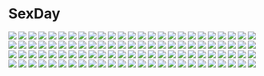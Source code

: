 # SexDay
![](https://konachan.com/image/ba79ede999329fa04b19b4c87ceb1e2c/Konachan.com%20-%20262972%202girls%2077gl%20ass%20black_hair%20blue_eyes%20blush%20breasts%20cleavage%20couch%20crown%20dress%20flowers%20irua%20logo%20long_hair%20necklace%20ribbons%20rose%20white_hair%20yellow_eyes.jpg)
![](https://konachan.com/image/c769bf29178d09b0e2ff8556d3f89fe8/Konachan.com%20-%20168616%20clouds%20hap_sunnyday%20landscape%20moon%20night%20ruby_rose%20rwby%20scenic%20sky%20snow%20stars.jpg)
![](https://konachan.com/image/62336642ae778e2b0bd0f8fa62a7c157/Konachan.com%20-%2091927%20bed%20breasts%20censored%20feng%20game_cg%20green_eyes%20hoshizora_e_kakaru_hashi%20long_hair%20nakatsugawa_ui%20nipples%20nude%20orange_hair%20ryohka%20sex.jpg)
![](https://konachan.com/image/dd5935a0f2b5d1f8bc797f74c9a421aa/Konachan.com%20-%20197689%20brown_eyes%20brown_hair%20fan%20hat%20japanese_clothes%20katou_megumi%20saenai_heroine_no_sodatekata%20school_uniform.jpg)
![](https://konachan.com/image/6ab99e2de58d1a9f9b700a233d2b2ba6/Konachan.com%20-%208267%20group%20matantei_loki_ragnarok%20tagme.gif)
![](https://konachan.com/jpeg/d4986fd1a9e9d97fa43a5a7a6ccbfcf7/Konachan.com%20-%2041020%20alice_margatroid%20blonde_hair%20dress%20ribbons%20short_hair%20touhou%20yellow_eyes.jpg)
![](https://konachan.com/image/c0c1df0b383b5339154f15611d36eafd/Konachan.com%20-%20105274%20animal%20hatsune_miku%20nishinoda%20scenic%20twintails%20vocaloid.jpg)
![](https://konachan.com/image/fbfa77be3dbe92fc7e7c7b8ad2108b1a/Konachan.com%20-%20192378%202girls%2031_pacers%20bed%20black_hair%20blush%20book%20brown_eyes%20brown_hair%20kneehighs%20original%20school_uniform%20skirt%20wink%20yuri.jpg)
![](https://konachan.com/jpeg/76398cd4a23480c3934b4dd61688b645/Konachan.com%20-%20179208%20bed%20blush%20bondage%20breasts%20dracu-riot%21%20game_cg%20gray_hair%20kobuichi%20long_hair%20nipples%20nude%20pussy%20pussy_juice%20ribbons%20uncensored%20yuzusoft.jpg)
![](https://konachan.com/jpeg/f9e4c8ac91d60a71cebed28901176c69/Konachan.com%20-%20150179%20ayu_%28hokoki%29%20black_hair%20hokoki%20signed%20sword%20weapon.jpg)
![](https://konachan.com/image/84ac3b255251387ae52e25e14ae32098/Konachan.com%20-%20194412%20aliasing%20anthropomorphism%20blush%20japanese_clothes%20kimono%20kojiro_d%20pantyhose%20petals%20purple_hair%20red_eyes%20taigei_%28kancolle%29%20tie%20twintails.jpg)
![](https://konachan.com/image/20346137b2bb2cf65b84e268ab45c7f1/Konachan.com%20-%206535%20asakura_ryouko%20kimidori_emiri%20nagato_yuki%20school_uniform%20suzumiya_haruhi_no_yuutsu.jpg)
![](https://konachan.com/jpeg/f332f37087f550fd25b993c0e34bb927/Konachan.com%20-%20268630%20aqua_eyes%20blush%20cum%20gunp%20long_hair%20navel%20nopan%20open_shirt%20tagme_%28character%29%20watermark%20white_hair.jpg)
![](https://konachan.com/image/655ef3624a77fec01aa64e606d87d004/Konachan.com%20-%20299811%20dress%20flowers%20girl_cafe_gun_%28game%29%20juno_emmons%20logo%20lolita_fashion%20long_hair%20panties%20short_hair%20su_xiaozhen%20tagme_%28artist%29%20thighhighs%20underwear.jpg)
![](https://konachan.com/image/b1f706f5bcd1132652d9950a83968d27/Konachan.com%20-%2098870%20flowers%20hatsune_miku%20long_hair%20petals%20pink_hair%20sakura_miku%20vocaloid.jpg)
![](https://konachan.com/image/c1c2a237b6e367733238556e401edf16/Konachan.com%20-%2044130%20bikini%20canal_volphied%20lost_universe%20over_drive%20swimsuit%20white.jpg)
![](https://konachan.com/jpeg/ec9810973829e87de2c943c1075574fb/Konachan.com%20-%2054691%20bakemonogatari%20monogatari_%28series%29%20senjougahara_hitagi%20vector.jpg)
![](https://konachan.com/jpeg/e27e8248014ed8618d3657be37d59405/Konachan.com%20-%20269676%20building%20city%20clouds%20mocha_%28cotton%29%20nobody%20original%20scenic%20signed%20sky%20sunset.jpg)
![](https://konachan.com/image/a71afad8cfbffb1b7a7831c91ed281df/Konachan.com%20-%20132018%20kyuubee%20mahou_shoujo_madoka_magica%20miki_sayaka%20sakura_kyouko.jpg)
![](https://konachan.com/jpeg/411ece5a6b90853b35e7ebf7ec34acd7/Konachan.com%20-%20187609%20anus%20ass%20black_hair%20blush%20breasts%20game_cg%20long_hair%20mizuno_rin%20nipples%20pussy%20reminiscence%20skirt%20skirt_lift%20tigre_soft%20tomose_shunsaku%20uncensored.jpg)
![](https://konachan.com/image/c24c1bed6b01a7d0f99f093084294d92/Konachan.com%20-%20224437%20all_male%20dualscreen%20ginryuu%20guitar%20instrument%20male%20original%20paper.jpg)
![](https://konachan.com/image/767143deb40730e320e27d5255faec5e/Konachan.com%20-%2017091%20air_gear%20pink%20simca.jpg)
![](https://konachan.com/image/aeea7644c6f0915d5597dc5f3b7355c6/Konachan.com%20-%20172831%202girls%20black_hair%20blue_eyes%20boots%20bow%20dress%20flowers%20goth-loli%20green_eyes%20headdress%20kiira%20kimono%20loli%20long_hair%20pantyhose%20petals%20ribbons%20twintails.jpg)
![](https://konachan.com/image/fa37585f22048f626bd902c301addc2e/Konachan.com%20-%20263697%202girls%20black_hair%20blue_eyes%20blush%20close%20kiss%20love_live%21_sunshine%21%21%20orange_hair%20regition%20school_uniform%20shoujo_ai%20signed%20takami_chika%20watanabe_you.jpg)
![](https://konachan.com/image/9d0ee1f862d0bb9f47129dd7659be998/Konachan.com%20-%20249905%20apple228%20bondage%20bow%20bra%20breasts%20brown_hair%20original%20panties%20pink_eyes%20short_hair%20spread_legs%20thighhighs%20underwear.jpg)
![](https://konachan.com/jpeg/be74acba81d1f6a7a09a7a2c94ab8b80/Konachan.com%20-%20293418%20a-10%20ayatsuji_aina%20ayatsuji_reina%20ayatsuji_yuina%20collar%20dildo%20dskbjcs_dosukebe_juicies%20game_cg%20glasses%20loli%20nipples%20nude%20orc_soft.jpg)
![](https://konachan.com/jpeg/ef678581bc3bb5ecb4439d8ee2888e4d/Konachan.com%20-%20221117%20komeiji_koishi%20komeiji_satori%20nori_%28stak819%29%20touhou.jpg)
![](https://konachan.com/image/670abc7a6c11b7a3db58a40c9f9ab623/Konachan.com%20-%20195085%20anthropomorphism%20cameltoe%20kantai_collection%20kawamura_tenmei%20loli%20navel%20rensouhou-chan%20shimakaze_%28kancolle%29%20stockings%20tagme%20weapon%20white_hair.jpg)
![](https://konachan.com/jpeg/ee8f038cee5f2a8f2f0ce54bd0eca6f3/Konachan.com%20-%20272198%20blush%20bondage%20game_cg%20masturbation%20orange_hair%20purple_eyes%20pussy%20sakura_magical_girls%20uncensored%20vibrator%20wanaca%20winged_cloud.jpg)
![](https://konachan.com/image/7c448b7c97dc4511c3411417d9515f00/Konachan.com%20-%2091329%20animal_ears%20blood%20breasts%20bunnygirl%20cofepig%20cum%20nipples%20penis%20phone%20pussy%20red_eyes%20reisen_udongein_inaba%20thighhighs%20touhou%20uncensored%20urine%20vibrator.jpg)
![](https://konachan.com/image/55ac9df090932733d5c428560dedd4f5/Konachan.com%20-%2018716%20onegai.jpg)
![](https://konachan.com/image/4d13b034614363ef0817f45b929368ea/Konachan.com%20-%20183294%20blade_%26_soul%20cameltoe%20eyepatch%20hk_%28zxd0554%29%20jpeg_artifacts%20pantyhose%20po_hwa_ran%20watermark.jpg)
![](https://konachan.com/image/847f7044d90eaaed39b829168ead220f/Konachan.com%20-%207578%20ayase_yue%20mahou_sensei_negima%20swimsuit.jpg)
![](https://konachan.com/jpeg/bfd01a558b6a60c1d517c86ce5834271/Konachan.com%20-%2048278%20barefoot%20bath%20kagami_kuro%20kodomo_no_jikan%20kokonoe_rin%20loli%20nude%20scan%20usa_mimi_%28character%29.jpg)
![](https://konachan.com/image/0d27d9b07d16ca9bb2d28f5d000e73e8/Konachan.com%20-%2025006%20furude_rika%20higurashi_no_naku_koro_ni.jpeg)
![](https://konachan.com/image/299e281e36a0e9ee899fb9c55c6cd654/Konachan.com%20-%2051265%20blue_eyes%20blue_hair%20clouds%20dress%20hatsune_miku%20heart%20twintails%20umbrella%20vocaloid.jpg)
![](https://konachan.com/jpeg/446c48e8ef6fc61b1464eb5de0546417/Konachan.com%20-%20305357%20anata-chan%20blush%20brown_hair%20green_eyes%20navel%20nipples%20panties%20sankuro%20thighhighs%20third-party_edit%20topless%20twintails%20underwear%20white.jpg)
![](https://konachan.com/image/f579a5f3a0a2224643abb842070c1f75/Konachan.com%20-%2055973%20blonde_hair%20blue_hair%20book%20brown_hair%20building%20daiyousei%20demon%20fairy%20hong_meiling%20koakuma%20long_hair%20maid%20miko%20ofuda%20red_hair%20touhou%20vampire%20witch.jpg)
![](https://konachan.com/image/08b3081bbe237c43cdbd1fec4ff457b4/Konachan.com%20-%20168260%20demon%20original%20red%20shiro_shougun%20skirt%20sword%20tie%20weapon.jpg)
![](https://konachan.com/jpeg/e40dd03e66055a108f2d1c405dbfcefe/Konachan.com%20-%20174959%20blonde_hair%20fang%20flandre_scarlet%20gensou_aporo%20headphones%20hoodie%20long_hair%20petals%20red_eyes%20skirt%20sky%20thighhighs%20tie%20touhou.jpg)
![](https://konachan.com/image/f253aef5688835ef9b23cb408c73a786/Konachan.com%20-%20144127%20akasaka_aka%20bloomers%20clouds%20headdress%20jpeg_artifacts%20long_hair%20original%20pink_eyes%20purple_hair%20white.jpg)
![](https://konachan.com/image/c594cedf7148252e078e559b80fb2608/Konachan.com%20-%20269074%20aliasing%20anus%20blindfold%20bondage%20bow%20breasts%20censored%20kneehighs%20navel%20nipples%20no_bra%20open_shirt%20original%20pubic_hair%20pussy%20rope%20shirt%20short_hair.jpg)
![](https://konachan.com/image/358ce3afc80e96e22feeb47c85eedf65/Konachan.com%20-%20296835%20alice_gear_aegis%20bikini_top%20sunga2usagi%20tagme_%28character%29.jpg)
![](https://konachan.com/jpeg/f014364a8fb7d6c09520733bec196a42/Konachan.com%20-%20188892%20animal_ears%20anthropomorphism%20blue_eyes%20catgirl%20chibi%20hat%20hibiki_%28kancolle%29%20kantai_collection%20long_hair%20pantyhose%20school_uniform%20tail%20white_hair.jpg)
![](https://konachan.com/image/ee777df7919a037ccca4f76d4e067e05/Konachan.com%20-%20122968%20animal_ears%20breasts%20collar%20foxgirl%20nipples%20nopan%20nude%20purple_eyes%20pussy%20pussy_juice%20red_eyes%20tail%20thighhighs%20topless%20touhou%20uncensored%20yakumo_ran.jpg)
![](https://konachan.com/image/74b2f1c602ff278737f5d8efd8ff2e22/Konachan.com%20-%2099588%20animal_ears%20catgirl%20game_cg%20miyasu_risa%20nanakase_gizmo%20nekonade_distortion%20pink_hair%20tail%20yellow_eyes.jpg)
![](https://konachan.com/jpeg/1cd2a5487a6bd59df39aadaa29a55f1a/Konachan.com%20-%20200925%201_2_summer%20alcot%20blonde_hair%20blush%20braids%20breasts%20game_cg%20long_hair%20nipples%20open_shirt%20pussy%20sesena_yau%20spread_legs%20spread_pussy%20uncensored.jpg)
![](https://konachan.com/image/967b39f5e02e2c075961f6a9270b6f82/Konachan.com%20-%2089117%20landscape%20scenic.jpg)
![](https://konachan.com/image/4560d690a8d6d22642259e5eb600b2c1/Konachan.com%20-%20289288%20aliasing%20aqua_eyes%20black_hair%20boots%20drums%20fang%20gloves%20green_eyes%20group%20guitar%20headphones%20instrument%20long_hair%20original%20ponytail%20red_eyes%20skirt%20tie.jpg)
![](https://konachan.com/jpeg/ad3eb841b574032e6554004ccfe3bbaa/Konachan.com%20-%20256350%20bow%20breasts%20candy%20cleavage%20food%20gloves%20halloween%20moon%20navel%20night%20pink_hair%20pumpkin%20rosuuri%20short_hair%20sky%20tail%20underboob%20watermark%20wolfgirl.jpg)
![](https://konachan.com/jpeg/c250f82b21dd97ca0d28019fd08c078d/Konachan.com%20-%20228267%20bicolored_eyes%20breasts%20date_a_live%20ribbons%20tagme%20tam1205%20tokisaki_kurumi%20twintails.jpg)
![](https://konachan.com/image/81c215edd5e0738890fb063c64ae03eb/Konachan.com%20-%2092173%20atomix%20blue_eyes%20elbow_gloves%20gloves%20green_hair%20headphones%20original%20twintails%20watermark%20white.jpg)
![](https://konachan.com/jpeg/cffecf8cf30a2e334146114299cd51a8/Konachan.com%20-%20143408%20cake%20chibi%20cirno%20food%20group%20mystia_lorelei%20rumia%20takanoru%20touhou%20wriggle_nightbug.jpg)
![](https://konachan.com/image/4aead5419a1203b3d7a10a105fe1d5cb/Konachan.com%20-%20178441%20blonde_hair%20blush%20boots%20fang%20gloves%20green_eyes%20jpeg_artifacts%20kneehighs%20original%20sakaki_%28noi-gren%29%20scarf%20short_hair%20skirt%20snow%20umbrella%20winter.jpg)
![](https://konachan.com/jpeg/0b76c2a5782adf7394331ab5219a47dd/Konachan.com%20-%20147069%20boots%20brown_eyes%20brown_hair%20choker%20dress%20elbow_gloves%20gloves%20katana%20long_hair%20ponytail%20ribbons%20shining_hearts%20stockings%20sword%20taka_tony%20weapon%20white.jpg)
![](https://konachan.com/image/7a63ad34a2ebc4771d8de7061d084a66/Konachan.com%20-%2093896%20aki_minoriko%20aki_shizuha%20boots%20fairy%20hat%20kazami_yuuka%20letty_whiterock%20lily_white%20scarf%20sharlorc%20thighhighs%20touhou%20umbrella%20wings.jpg)
![](https://konachan.com/image/632ee8ac539b76a594204ff8d6dc60a4/Konachan.com%20-%20307717%20blue_eyes%20cape%20clouds%20flowers%20fufumi%20honkai_impact%20long_hair%20purple_hair%20skirt%20sky%20sunset%20theresa_apocalypse%20twintails%20water.jpg)
![](https://konachan.com/image/ff96f490586cc1b32d4ce6bed7bd1855/Konachan.com%20-%2021985%20japanese_clothes%20katana%20red_eyes%20red_hair%20shakugan_no_shana%20shana%20sword%20weapon.jpg)
![](https://konachan.com/jpeg/4dff9206708de6980693c0b19ac1b5be/Konachan.com%20-%20138948%20censored%20fault%20fingering%20game_cg%20long_hair%20masturbation%20panties%20pantyhose%20purple_hair%20pussy_juice%20school_uniform%20skirt%20skirt_lift%20taka_tony%20underwear.jpg)
![](https://konachan.com/image/bc45c18e8c014287e7fc6288202b9df0/Konachan.com%20-%20100495%20all_male%20blonde_hair%20blue_eyes%20dark%20hata_hata%20kagamine_len%20male%20ponytail%20purple%20vocaloid.jpg)
![](https://konachan.com/image/65c411ca2eae3e22afe2c852c4ac8ca5/Konachan.com%20-%2078177%20anal%20breasts%20censored%20cum%20k-on%21%20nipples%20no_bra%20nopan%20open_shirt%20pussy%20spread_legs%20spread_pussy%20tainaka_ritsu.jpg)
![](https://konachan.com/image/ccde7e3e40bcbb2b7e1c7ab747fed5ac/Konachan.com%20-%20108134%20bridget_satellizer%20freezing%20linchen_rana%20tagme.jpg)
![](https://konachan.com/image/b275f8cc63c61cd8af15c4af85259b5c/Konachan.com%20-%205344%20aquaplus%20kawata_hisashi%20kusugawa_sasara%20leaf%20to_heart%20to_heart_2.jpg)
![](https://konachan.com/image/80936e6dcc0de7fcbbebca08f91c0896/Konachan.com%20-%2031605%20blue_eyes%20blush%20cum%20favorite%20game_cg%20gray_hair%20happy_margaret%21%20kokonoka%20nude%20rindou_saki%20sex%20wet%20wink.jpg)
![](https://konachan.com/image/a1943ce87d21dc9fe764dd90274b97d1/Konachan.com%20-%20280474%20apron%20bed%20chihuri405%20dark%20long_hair%20maid%20original%20pink_hair%20techgirl%20teddy_bear%20yana_%28chihuri%29%20yellow_eyes.jpg)
![](https://konachan.com/image/5db4b405b03600bfb80a5c95c9fb0ee2/Konachan.com%20-%20136304%20animal_ears%20catgirl%20chen%20foxgirl%20mifuru%20multiple_tails%20tail%20touhou%20umbrella%20yakumo_ran%20yakumo_yukari.jpg)
![](https://konachan.com/image/0acd3cfe075d884cc76c984f93b3403d/Konachan.com%20-%20140142%20animal%20beach%20bikini%20fish%20hat%20kuroneko_sakon%20swimsuit.jpg)
![](https://konachan.com/image/14bd7090fb288b4818c98d843f886c72/Konachan.com%20-%20180472%202girls%20black_hair%20blue_eyes%20blush%20breasts%20brown_hair%20glasses%20hozumi_kaoru%20long_hair%20nipples%20no_bra%20panties%20skirt%20thighhighs%20torn_clothes%20underwear.jpg)
![](https://konachan.com/image/0307801d1c146dc1c2d0cd2fa4661dee/Konachan.com%20-%2043488%20darker_than_black%20yin.jpg)
![](https://konachan.com/image/252e11f0e5b4639ef705a11817ec9367/Konachan.com%20-%20304928%20black_hair%20blood%20flowers%20jpeg_artifacts%20katana%20kimetsu_no_yaiba%20long_hair%20myaaco%20red%20red_eyes%20sword%20tsuyuri_kanao%20weapon.jpg)
![](https://konachan.com/image/29851dfc46d95ab6387bea8f8a967a2c/Konachan.com%20-%20240090%20black_hair%20boots%20cape%20fate_grand_order%20fate_%28series%29%20gun%20headdress%20kuroduki%20long_hair%20nobunaga_oda_%28fate%29%20sword%20weapon.jpg)
![](https://konachan.com/image/5ca1ee400fa71c1562d89bd31302b35e/Konachan.com%20-%2034274%20animal_ears%20breasts%20carnelian%20catgirl%20maid%20nipples%20no_bra%20panties%20tail%20underwear.jpg)
![](https://konachan.com/jpeg/a088a609822b87ecba0576581b7b7747/Konachan.com%20-%20269738%20bed%20bra%20breasts%20game_cg%20kobuichi%20long_hair%20navel%20nipples%20nopan%20pussy%20red_eyes%20shirt_lift%20spread_legs%20thighhighs%20uncensored%20underwear%20yuzusoft.jpg)
![](https://konachan.com/image/85e8e27fd901f740410e25911fb55740/Konachan.com%20-%2046018%20blue_hair%20boots%20dress%20feathers%20gray_hair%20horns%20kaiho%20moon%20red_eyes%20short_hair%20sky%20tokiko%20touhou%20wings.jpg)
![](https://konachan.com/jpeg/c4093482dbfdc7df977b36a6ab6f9706/Konachan.com%20-%20303232%20blue_eyes%20breast_hold%20breasts%20cleavage%20clouds%20cropped%20drink%20flowers%20horns%20long_hair%20navel%20pink_hair%20pointed_ears%20sky%20sunset%20tagme_%28artist%29%20twintails.jpg)
![](https://konachan.com/image/fe1fd3aea298a033882fef7a07132d04/Konachan.com%20-%20213763%20breasts%20bubbles%20cleavage%20deep-sea_girl_%28vocaloid%29%20dress%20hatsune_miku%20jpeg_artifacts%20long_hair%20tagme_%28artist%29%20twintails%20underwater%20vocaloid%20water.jpg)
![](https://konachan.com/jpeg/5054d3c2da255a4cb8bc8703593c8201/Konachan.com%20-%20119852%20kaname_madoka%20mahou_shoujo_madoka_magica%20ultimate_madoka.jpg)
![](https://konachan.com/image/6812338ca4ffd06016f43ea6356b496a/Konachan.com%20-%20100344%20animal_ears%20anus%20breasts%20bunny_ears%20bunnygirl%20nipples%20purple_hair%20pussy%20pussy_juice%20red_eyes%20spread_legs%20sukage%20touhou%20uncensored.jpg)
![](https://konachan.com/jpeg/6690ffa6f2bb7beb9f660d393d3ed751/Konachan.com%20-%20128553%20bed%20black_hair%20game_cg%20ichinose_yua%20long_hair%20makita_maki%20nipples%20panties%20pussy_juice%20school_uniform%20shinigami_no_testament%20underwear%20wet.jpg)
![](https://konachan.com/image/101a5f4c6a7b35e55929c006c1455de7/Konachan.com%20-%20277880%20aqua_eyes%20blush%20braids%20breasts%20censored%20clan_senki%20headdress%20maid%20nipples%20no_bra%20panties%20penis%20pink_hair%20pokachu%20pussy%20sex%20short_hair%20underwear.jpg)
![](https://konachan.com/image/0e41ac2ebf7ba85552c93d60d4c702c9/Konachan.com%20-%20276769%20animal%20bird%20blue_eyes%20boots%20braids%20brown_hair%20building%20clouds%20computer%20genzoman%20gloves%20grass%20long_hair%20male%20ponytail%20scenic%20signed%20sky%20sword%20weapon.jpg)
![](https://konachan.com/image/079b9c31a885c4b66808dcf1956f6aef/Konachan.com%20-%206105%20black_hair%20bleach%20close%20kuchiki_rukia.jpg)
![](https://konachan.com/image/8656a7ab8703c4d6d43229554798c97e/Konachan.com%20-%2076255%20kagamine_len%20kagamine_rin%20male%20vocaloid.jpg)
![](https://konachan.com/image/48ff8dc158419fc75dab57eb3922f2e6/Konachan.com%20-%2058997%20chibi%20dress%20green_eyes%20long_hair%20original%20rage_%28artist%29%20twintails%20white.jpg)
![](https://konachan.com/image/04a035e0f02fca6357cf07d2526308ff/Konachan.com%20-%2091791%20tagme.jpg)
![](https://konachan.com/jpeg/fcd2fa3a62af9297100753dee002b761/Konachan.com%20-%20135727%20bakemonogatari%20barefoot%20blonde_hair%20blood%20dress%20goggles%20hat%20long_hair%20monogatari_%28series%29%20oshino_shinobu%20settyaro%20summer_dress%20yellow_eyes.jpg)
![](https://konachan.com/image/4b30270d8c8632d4b0d052e00bbd98d0/Konachan.com%20-%2048911%20bicolored_eyes%20hiroya_juuren%20tatara_kogasa%20touhou.jpg)
![](https://konachan.com/jpeg/aadce2bc207e2631c1388b0dc8406ce0/Konachan.com%20-%2022116%20brown_hair%20condom%20panties%20tagme%20underwear.jpg)
![](https://konachan.com/image/1b5eb53536d0b55a6f56c88e026d960b/Konachan.com%20-%20298520%20amy_bartlett%20blonde_hair%20cheese_kang%20flowers%20red_hair%20shoujo_ai%20tagme_%28character%29%20violet_evergarden%20violet_evergarden_%28character%29.jpg)
![](https://konachan.com/jpeg/c2d8cd1571194bd14aff38882de3a330/Konachan.com%20-%20122401%20blood%20blue_eyes%20blush%20cosplay%20higurashi_no_naku_koro_ni%20hiiragi_tsukasa%20knife%20lucky_star%20parody%20pink_hair%20purple_hair%20short_hair%20weapon.jpg)
![](https://konachan.com/jpeg/4aeb1707e89ec7c47648a4d6b246fadf/Konachan.com%20-%2078906%20just_be_friends_%28vocaloid%29%20long_hair%20megurine_luka%20vocaloid%20yumomi.jpg)
![](https://konachan.com/jpeg/6b0795929874aa520e063d98ab6ee03b/Konachan.com%20-%20256931%20cropped%20feathers%20gray_eyes%20gray_hair%20headphones%20long_hair%20original%20polychromatic%20ruroo%20skirt%20thighhighs%20waifu2x%20wings.jpg)
![](https://konachan.com/image/a150cf26b5ce8d491394cf977bd2b3a7/Konachan.com%20-%20142486%20bikini_top%20black_hair%20black_rock_shooter%20blue_eyes%20boots%20chain%20kuroi_mato%20long_hair%20rebas%20scar%20shorts%20sword%20weapon.jpg)
![](https://konachan.com/image/988ef9624dc5fb37d33678f58cebf4db/Konachan.com%20-%20304853%20animal%20apron%20cat%20catgirl%20food%20headdress%20kyashii_%28a3yu9mi%29%20lolita_fashion%20maid%20original%20tail%20waitress.jpg)
![](https://konachan.com/image/bd269bff182aafdcfe057521f6627a12/Konachan.com%20-%2041876%20althea%20blonde_hair%20blue_eyes%20flowers%20luminous_arc%20pink_hair%20tiara%20wedding%20wedding_attire.jpg)
![](https://konachan.com/jpeg/1fc79b238e24af0a1967c724f8614633/Konachan.com%20-%20215569%20aliasing%20apron%20ass%20game_cg%20headdress%20jk_trouble_mains%20k-ko%20maid%20nyan_nyan%20panties%20shinozuka_emi%20striped_panties%20thighhighs%20underwear%20wet.jpg)
![](https://konachan.com/image/6c80c28cc82a5d14fbadad71974f9e15/Konachan.com%20-%2072863%20aqua_eyes%20aqua_hair%20flowers%20hatsune_miku%20long_hair%20petals%20twintails%20vocaloid.jpg)
![](https://konachan.com/jpeg/c1feb8489e562d514363e2ec3fe4a64c/Konachan.com%20-%2057416%20kirino_kasumu%20kitto_todoku_sumiwataru_asairo_yori_mo%20kumigami_hiyo.jpg)
![](https://konachan.com/image/3cf241f430ba5bfd30f674e001a31b20/Konachan.com%20-%20252156%20animal%20bird%20building%20city%20clouds%20mclelun%20nobody%20original%20scenic%20sky%20watermark.jpg)
![](https://konachan.com/image/682bafa5a03dbe1f5a0abbf258d6eb82/Konachan.com%20-%2066250%20blue%20fate_extra%20fate_%28series%29%20fate_stay_night%20green_eyes%20nero_claudius_%28fate%29%20uniform.jpg)
